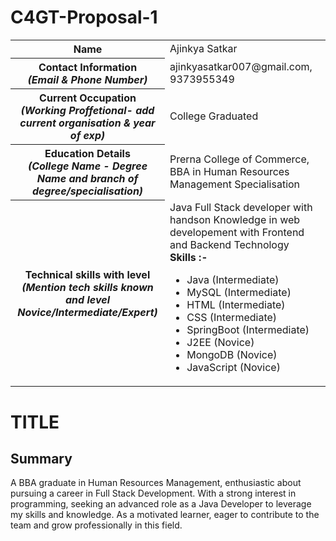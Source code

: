 # C4GT-Proposal-1
<table>
<tr>
<th>Name</th>
<td>Ajinkya Satkar</td>
</tr>
<tr>
<th>Contact Information <br> <em><span>(Email & Phone Number)</span></em></th>
<td>ajinkyasatkar007@gmail.com,  9373955349</td>
</tr>
<tr>
<th>Current Occupation <br> <em><span>(Working Proffetional- add current organisation & year of exp)</span></em></th>
<td>College Graduated</td>
</tr>
<tr>
<th>Education Details <br> <em><span>(College Name - Degree Name and branch of degree/specialisation)</span></em></th>
<td>Prerna College of Commerce, BBA in Human Resources Management Specialisation</td>
</tr>
<tr>
<th>Technical skills with level <br> <em><span>(Mention tech skills known and level Novice/Intermediate/Expert)</span></em></th>
<td>Java Full Stack developer with handson Knowledge in web developement with Frontend and Backend Technology <br>
<strong>Skills :- </strong>
<ul>
  <li>Java (Intermediate)</li>
  <li>MySQL (Intermediate)</li>
  <li>HTML (Intermediate)</li>
  <li>CSS (Intermediate)</li>
  <li>SpringBoot (Intermediate)</li>
  <li>J2EE (Novice)</li>
  <li>MongoDB (Novice)</li>
  <li>JavaScript (Novice)</li>
</ul>
</td>
</tr>
</table>

# TITLE

<h2>Summary</h2>
<p>A BBA graduate in Human Resources Management, enthusiastic about
pursuing a career in Full Stack Development. With a strong interest in
programming, seeking an advanced role as a Java Developer to leverage
my skills and knowledge. As a motivated learner, eager to contribute to
the team and grow professionally in this field.

</p>
